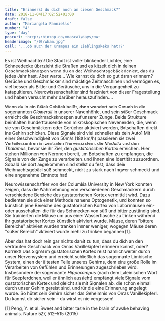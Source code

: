 ```yaml
---
title: "Erinnerst du dich noch an diesen Geschmack?"
date: 2018-11-04T17:02:52+01:00
draft: false
author: "Mariangela Panniello"
number: "4"
type: "day"
postUrl: "http://biotop.co/xmascal/days/04"
headerimage: "/02/wham.jpg"
call: "...ob auch der Krampus ein Lieblingskeks hat!?"
---
```

Es ist Weihnachten! Die Stadt ist voller blinkender Lichter, eine Schneedecke überzieht die Straßen und es kitzelt dich in deinen Geschmacksknospen wenn du an das Weihnachtsgebäck denkst, das du jedes Jahr hast. Aber warte... Wie kannst du dich so gut daran erinnern?
Gerüche und Geschmäcker sind mächtige Zeitmaschinen und vermögen es, viel besser als Bilder und Geräusche, uns in die Vergangenheit zu katapultieren. Neurowissenschaftler sind fasziniert von dieser Fragestellung und haben versucht mehr darüber herauszufinden....

Wenn du in ein Stück Gebäck beißt, dann wandert sein Geruch in die sogenannten *Glomeruli* in unserer Nasenhöhle, und sein süßer Geschmack erreicht die Geschmacksknospen auf unserer Zunge. Beide Strukture beinhalten hunderttausende von mikroskopischen Nevenenden, die, wenn sie von Geschmäckern oder Gerüchen aktiviert werden, Botschaften direkt ins Gehirn schicken. Diese Signale sind viel schneller als dein Auto1 Mit einer Geschwindigkeit von 50m/s (180 km/h) passieren sie zwei Verteilerzentren im zentralen Nervenszstem: die *Medulla* und den *Thalamus*, bevor sie ihr Ziel, den *gustatorischen Kortex* erreichen. Hier stehen Millionen von Neronen bereit, um Botschaften zu empfangen, die Signale von der Zunge zu verarbeiten, und ihnen eine Identität zuzuordnen. Sobald sie dort angekommen sind stellst du fest, dass dein Weihnachtsgebäcl süß schmeckt, nicht zu stark nach Ingwer schmeckt und eine angenehme Zimtnote hat!

Neurowissenschaftler von der Columbia University in New York konnten zeigen, dass die Wahrnehmung von verschiedenen Geschmäckern durch verschiedene Bereiche des gustatorischen Kortex vermittelt wird. Dazu bedienten sie sich einer Methode namens Optogenetik, und konnten so künstlich jene Bereiche des gustatorischen Kortex von Labormäusen ein- oder ausschalten, die für das Schmecken von süß und bitter zuständig sind. Sie trainierten die Mäuse um aus einer Wasserflasche zu trinken während ihr gustatorischer Kortex künstlich aktiviert wurde. Mäuse, deren "bittere Bereiche" aktiviert wurden tranken immer weniger, wogegen Mäuse deren "süßer Bereich" aktiviert wurde mehr zu trinken begannen [1].

Aber das hat doch rein gar nichts damit zu tun, dass du dich an den vertrauten Geschmack von Omas Vanillekipferl erinnern kannst, oder? Korrekt! Das Signal im gustatorischen Kortex reist nämlich weiter durch unser Nervensystem und erreicht schließlich das sogennante Limbische System, einen der ältesten Teile unseres Gehirns, dem eine große Rolle im Verarbeiten von Gefühlen und Erinnerungen zugeschrieben wird. Insbesondere der sogennante *Hippocampus* (nach dem Lateinischen Wort für Seepferdchen, weil er ähnlich aussieht) empfängt viele Signale vom gustatorischen Kortex und gleicht sie mit Signalen ab, die schon einmal durch unser Gehirn gereist sind, und für die eine Erinnerung angelegt wurde. So hütet dein Gehirn sicher das Geheimnis von Omas Vanillekipferl. Du kannst dir sicher sein - du wirst es nie vergessen!


<!--more-->
[1] Peng, Y. et al. Sweet and bitter taste in the brain of awake behaving animals. Nature 527, 512–515 (2015)
